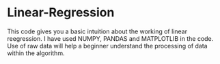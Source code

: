 # Linear-Regression
This code gives you a basic intuition about the working of linear reegression.
I have used NUMPY, PANDAS and MATPLOTLIB in the code.
Use of raw data will help a beginner understand the processing of data within the algorithm.
